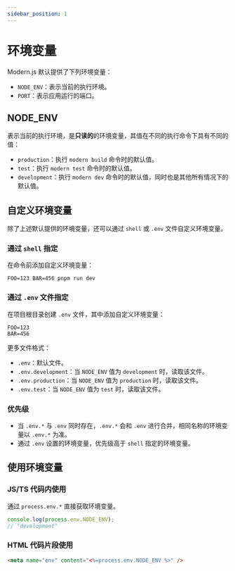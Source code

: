 ```yaml
---
sidebar_position: 1
---
```


# 环境变量

Modern.js 默认提供了下列环境变量：

- `NODE_ENV`：表示当前的执行环境。
- `PORT`：表示应用运行的端口。

## NODE_ENV

表示当前的执行环境，是**只读的**的环境变量，其值在不同的执行命令下具有不同的值：

- `production`：执行 `modern build` 命令时的默认值。
- `test`：执行 `modern test` 命令时的默认值。
- `development`：执行 `modern dev` 命令时的默认值，同时也是其他所有情况下的默认值。

## 自定义环境变量

除了上述默认提供的环境变量，还可以通过 `shell` 或 `.env` 文件自定义环境变量。

### 通过 `shell` 指定

在命令前添加自定义环境变量：

```shell
FOO=123 BAR=456 pnpm run dev
```

### 通过 `.env` 文件指定

在项目根目录创建 `.env` 文件，其中添加自定义环境变量：

```env
FOO=123
BAR=456
```

更多文件格式：

- `.env`：默认文件。
- `.env.development`：当 `NODE_ENV` 值为 `development` 时，读取该文件。
- `.env.production`：当 `NODE_ENV` 值为 `production` 时，读取该文件。
- `.env.test`：当 `NODE_ENV` 值为 `test` 时，读取该文件。

### 优先级

- 当 `.env.*` 与 `.env` 同时存在，`.env.*` 会和 `.env` 进行合并，相同名称的环境变量以 `.env.*` 为准。
- 通过 `.env` 设置的环境变量，优先级高于 `shell` 指定的环境变量。

## 使用环境变量

### JS/TS 代码内使用

通过 `process.env.*` 直接获取环境变量。

```js
console.log(process.env.NODE_ENV);
// "development"
```

### HTML 代码片段使用

```html title="config/html/head.ejs"
<meta name="env" content="<%=process.env.NODE_ENV %>" />
```
